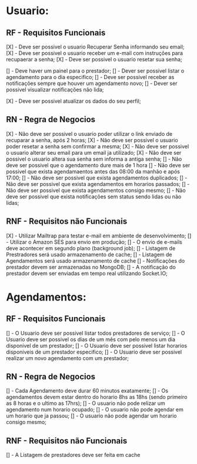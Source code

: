 # Usuario:

## RF - Requisitos Funcionais

[X] - Deve ser possivel o usuario Recuperar Senha informando seu email;
[X] - Deve ser possivel o usuario receber um e-mail com instruções para recupaerar a senha;
[X] - Deve ser possivel o usuario resetar sua senha;

[] - Deve haver um painel para o prestador;
[] - Dever ser possivel listar o agendamento para o dia especifico;
[] - Deve ser possivel receber as notificações sempre que houver um agendamento novo;
[] - Dever ser possivel visualizar notificações não lida;

[X] - Deve ser possivel atualizar os dados do seu perfil;

## RN - Regra de Negocios

[X] - Não deve ser possivel o usuario poder utilizar o link enviado de recuparar a senha, após 2 horas;
[X] - Não deve ser possivel o usuario poder resetar a senha sem confirmar a mesma;
[X] - Não deve ser possivel o usuario alterar seu email para um email ja utilizado;
[X] - Não deve ser possivel o usuario altera sua senha sem informa a antiga senha;
[] - Não deve ser possivel que o agendamento dure mais de 1 hora
[] - Não deve ser possivel que exista agendamaentos antes das 08:00 da manhão e após 17:00;
[] - Não deve ser possivel que exista agendamentos duplicados;
[] - Não deve ser possivel que exista agendamentos em horarios passados;
[] - Não deve ser possivel que exista agendamentos consigo mesmo;
[] - Não deve ser possivel que exista notificações sem status sendo lidas ou não lidas;

## RNF - Requisitos não Funcionais

[X] - Utilizar Mailtrap para testar e-mail em ambiente de desenvolvimento;
[] - Utilizar o Amazon SES para envio em produção;
[] - O envio de e-mails deve acontecer em segundo plano (background job);
[] - Listagem de Prestradores será usado armazenamento de cache;
[] - Listagem de Agendamentos será usado armazenamento de cache
[] - Notificações do prestador devem ser armazenadas no MongoDB;
[] - A notificação do prestador devem ser enviadas em tempo real utilizando Socket.IO;

# Agendamentos:

## RF - Requisitos Funcionais

[] - O Usuario deve ser possivel listar todos prestadores de serviço;
[] - O Usuario deve ser possivel os dias de um mês com pelo menos um dia disponivel de um prestador;
[] - O Usuario deve ser possivel listar horarios disponiveis de um prestador especifico;
[] - O Usuario deve ser possivel realizar um novo agendamento com um prestador;

## RN - Regra de Negocios

[] - Cada Agendamento deve durar 60 minutos exatamente;
[] - Os agendamentos devem estar dentro do horario 8hs as 18hs (sendo primeiro as 8 horas e o ultimo as 17hrs);
[] - O usuario não pode relizar um agendamento num horario ocupado;
[] - O usuario não pode agendar em um horario que ja passou;
[] - O usuario não pode agendar um horario consigo mesmo;

## RNF - Requisitos não Funcionais

[] - A Listagem de prestadores deve ser feita em cache
